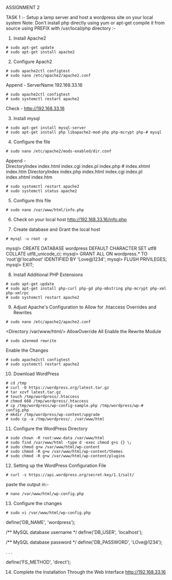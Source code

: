 ASSIGNMENT 2

TASK 1 :- Setup a lamp server and host a wordpress site on your local system Note: Don't install php directly using yum or apt-get
compile it from source using PREFIX with /usr/local/php directory :-
1) Install Apache2
```
# sudo apt-get update
# sudo apt-get install apache2
```

2) Configure Apach2
```
# sudo apache2ctl configtest
# sudo nano /etc/apache2/apache2.conf
```

Append -  ServerName 192.168.33.16
```
# sudo apache2ctl configtest
# sudo systemctl restart apache2
```

Check - http://192.168.33.16

3) Install mysql
```
# sudo apt-get install mysql-server
# sudo apt-get install php libapache2-mod-php php-mcrypt php-# mysql
```

4) Configure the file
```
# sudo nano /etc/apache2/mods-enabled/dir.conf
```

Append -  
<IfModule mod_dir.c>
     DirectoryIndex index.html index.cgi index.pl index.php # index.xhtml index.htm
</IfModule>
<IfModule mod_dir.c>
    DirectoryIndex index.php index.html index.cgi index.pl index.xhtml index.htm
</IfModule>
```
# sudo systemctl restart apache2
# sudo systemctl status apache2
```




5) Configure this file

```
# sudo nano /var/www/html/info.php
```

<?php
phpinfo();
?>
6) Check on your local host
http://192.168.33.16/info.php

7) Create database and Grant the local host
```
# mysql -u root -p
```

mysql> CREATE DATABASE wordpress DEFAULT CHARACTER SET utf8 COLLATE utf8_unicode_ci;
mysql> GRANT ALL ON wordpress.* TO 'root'@'localhost' IDENTIFIED BY 'Love@1234';
mysql> FLUSH PRIVILEGES;
mysql> EXIT;

8) Install Additional PHP Extensions
```
# sudo apt-get update
# sudo apt-get install php-curl php-gd php-mbstring php-mcrypt php-xml php-xmlrpc
# sudo systemctl restart apache2
```

9) Adjust Apache's Configuration to Allow for .htaccess Overrides and Rewrites
```
# sudo nano /etc/apache2/apache2.conf
```

<Directory /var/www/html/>
    AllowOverride All
</Directory>
Enable the Rewrite Module
```
# sudo a2enmod rewrite
```

Enable the Changes
```
# sudo apache2ctl configtest
# sudo systemctl restart apache2
```


10) Download WordPress
```
# cd /tmp
# curl -O https://wordpress.org/latest.tar.gz
# tar xzvf latest.tar.gz
# touch /tmp/wordpress/.htaccess
# chmod 660 /tmp/wordpress/.htaccess
# cp /tmp/wordpress/wp-config-sample.php /tmp/wordpress/wp-# config.php
# mkdir /tmp/wordpress/wp-content/upgrade
# sudo cp -a /tmp/wordpress/. /var/www/html
```

11) Configure the WordPress Directory
```
# sudo chown -R root:www-data /var/www/html
# sudo find /var/www/html -type d -exec chmod g+s {} \;
# sudo chmod g+w /var/www/html/wp-content
# sudo chmod -R g+w /var/www/html/wp-content/themes
# sudo chmod -R g+w /var/www/html/wp-content/plugins
```

12) Setting up the WordPress Configuration File
```
# curl -s https://api.wordpress.org/secret-key/1.1/salt/
```

paste the output in:-
```
# nano /var/www/html/wp-config.php
```

13) Configure the changes
```
# sudo vi /var/www/html/wp-config.php
```

define('DB_NAME', 'wordpress');

/** MySQL database username */
define('DB_USER', 'localhost');

/** MySQL database password */
define('DB_PASSWORD', 'LOve@1234');

. . .

define('FS_METHOD', 'direct');

14) Complete the Installation Through the Web Interface
http://192.168.33.16
